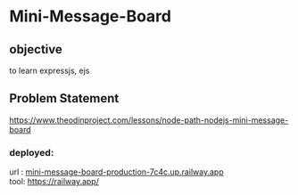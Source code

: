 # Mini-Message-Board

## objective
to learn expressjs, ejs

## Problem Statement
https://www.theodinproject.com/lessons/node-path-nodejs-mini-message-board

### deployed:
url : [mini-message-board-production-7c4c.up.railway.app](https://mini-message-board-production-7c4c.up.railway.app) \
tool: https://railway.app/
